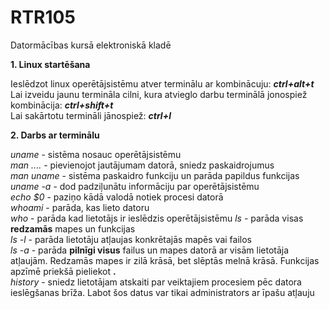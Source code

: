 # RTR105
Datormācības kursā elektroniskā kladē  

**1. Linux startēšana**  

Ieslēdzot linux operētājsistēmu atver terminālu ar kombinācuju: **_ctrl+alt+t_**  
Lai izveidu jaunu termināla cilni, kura atvieglo darbu terminālā jonospiež kombinācija: **_ctrl+shift+t_**  
Lai sakārtotu termināli jānospiež: **_ctrl+l_**  

**2. Darbs ar terminālu**   

*uname* - sistēma nosauc operētājsistēmu  
*man ....* - pievienojot jautājumam datorā, sniedz paskaidrojumus  
*man uname* - sistēma paskaidro funkciju un parāda papildus funkcijas  
*uname -a* - dod padziļunātu informāciju par operētājsistēmu  
*echo $0* - paziņo kādā valodā notiek procesi datorā  
*whoami* - parāda, kas lieto datoru  
*who* - parāda kad lietotājs ir ieslēdzis operētājsistēmu 
*ls* - parāda visas **redzamās** mapes un funkcijas  
*ls -l* - parāda lietotāju atļaujas konkrētajās mapēs vai failos  
*ls -a* - parāda **pilnīgi visus** failus un mapes datorā ar visām lietotāja atļaujām. Redzamās mapes ir zilā krāsā, bet slēptās melnā krāsā. Funkcijas apzīmē priekšā pieliekot **.**  
*history* - sniedz lietotājam atskaiti par veiktajiem procesiem pēc datora ieslēgšanas brīža. Labot šos datus var tikai administrators ar īpašu atļauju

